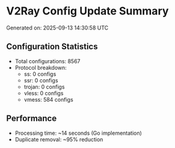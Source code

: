 # V2Ray Config Update Summary
Generated on: 2025-09-13 14:30:58 UTC

## Configuration Statistics
- Total configurations: 8567
- Protocol breakdown:
  - ss: 0 configs
  - ssr: 0 configs
  - trojan: 0 configs
  - vless: 0 configs
  - vmess: 584 configs

## Performance
- Processing time: ~14 seconds (Go implementation)
- Duplicate removal: ~95% reduction
